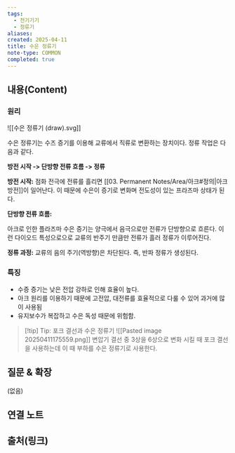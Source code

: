 ```yaml
---
tags:
  - 전기기기
  - 정류기
aliases: 
created: 2025-04-11
title: 수은 정류기
note-type: COMMON
completed: true
---
```


## 내용(Content)

### 원리

![[수은 정류기 (draw).svg]]

수은 정류기는 수즈 증기를 이용해 교류에서 직류로 변환하는 장치이다. 정류 작업은 다음과 같다.

**방전 시작 -> 단방향 전류 흐름 -> 정류**

**방전 시작:**
점화 전극에 전류를 흘리면 [[03. Permanent Notes/Area/아크#정의|아크 방전]]이 일어난다. 이 때문에 수은이 증기로 변화며 전도성이 있는 프라즈마 상태가 된다.

**단방향 전류 흐름:**

아크로 인한 플라즈마 수은 증기는 양극에서 음극으로만 전류가 단방향으로 흐른다. 이런 다이오드 특성으로으로 교류의 반주기 만큼만 전류가 흘러 정류가 이루어진다.

**정류 과정:**
교류의 음의 주기(역방향)은 차단된다. 즉, 반파 정류가 생성된다.

### 특징

- 수증 증기는 낮은 전압 강하로 인해 효율이 높다.
- 아크 원리를 이용하기 때문에 고전압, 대전류를 효율적으로 다룰 수 있어 과거에 많이 사용됨
- 유지보수가 복잡하고 수은 독성 때문에 위험함.

>[!tip] Tip: 포크 결선과 수은 정류기
>![[Pasted image 20250411175559.png]]
>변압기 결선 중 3상을 6상으로 변화 시킬 때 포크 결선을 사용하는데 이 때 부하를 수은 정류기로 사용한다.




## 질문 & 확장

(없음)

## 연결 노트

## 출처(링크)

